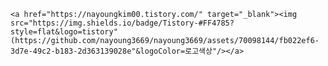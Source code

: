 ```
<a href="https://nayoungkim00.tistory.com/" target="_blank"><img src="https://img.shields.io/badge/Tistory-#FF4785?style=flat&logo=tistory"(https://github.com/nayoung3669/nayoung3669/assets/70098144/fb022ef6-3d7e-49c2-b183-2d363139028e"&logoColor=로고색상"/></a>
```

<!--![tistory](https://github.com/nayoung3669/nayoung3669/assets/70098144/fb022ef6-3d7e-49c2-b183-2d363139028e)

**nayoung3669/nayoung3669** is a ✨ _special_ ✨ repository because its `README.md` (this file) appears on your GitHub profile.

Here are some ideas to get you started:

- 🔭 I’m currently working on ...
- 🌱 I’m currently learning ...
- 👯 I’m looking to collaborate on ...
- 🤔 I’m looking for help with ...
- 💬 Ask me about ...
- 📫 How to reach me: ...
- 😄 Pronouns: ...
- ⚡ Fun fact: ...
-->
